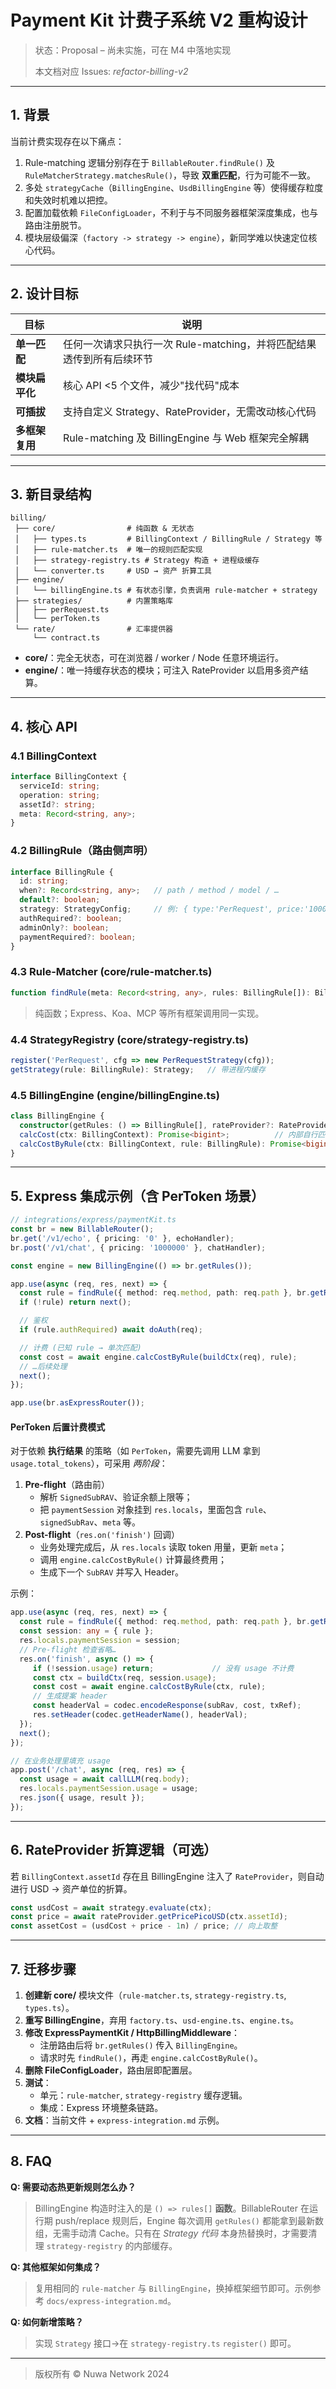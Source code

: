 # Payment Kit 计费子系统 V2 重构设计

> 状态：Proposal – 尚未实施，可在 M4 中落地实现
>
> 本文档对应 Issues: *refactor-billing-v2*

---

## 1. 背景

当前计费实现存在以下痛点：

1. Rule-matching 逻辑分别存在于 `BillableRouter.findRule()` 及 `RuleMatcherStrategy.matchesRule()`，导致 **双重匹配**，行为可能不一致。
2. 多处 `strategyCache`（`BillingEngine`、`UsdBillingEngine` 等）使得缓存粒度和失效时机难以把控。
3. 配置加载依赖 `FileConfigLoader`，不利于与不同服务器框架深度集成，也与路由注册脱节。
4. 模块层级偏深（`factory -> strategy -> engine`），新同学难以快速定位核心代码。

---

## 2. 设计目标

| 目标 | 说明 |
| ---- | ---- |
| **单一匹配** | 任何一次请求只执行一次 Rule-matching，并将匹配结果透传到所有后续环节 |
| **模块扁平化** | 核心 API <5 个文件，减少"找代码"成本 |
| **可插拔** | 支持自定义 Strategy、RateProvider，无需改动核心代码 |
| **多框架复用** | Rule-matching 及 BillingEngine 与 Web 框架完全解耦 |

---

## 3. 新目录结构

```text
billing/
 ├── core/                # 纯函数 & 无状态
 │   ├── types.ts         # BillingContext / BillingRule / Strategy 等
 │   ├── rule-matcher.ts  # 唯一的规则匹配实现
 │   ├── strategy-registry.ts # Strategy 构造 + 进程级缓存
 │   └── converter.ts     # USD → 资产 折算工具
 ├── engine/
 │   └── billingEngine.ts # 有状态引擎，负责调用 rule-matcher + strategy
 ├── strategies/          # 内置策略库
 │   ├── perRequest.ts
 │   └── perToken.ts
 └── rate/                # 汇率提供器
     └── contract.ts
```

- **core/**：完全无状态，可在浏览器 / worker / Node 任意环境运行。
- **engine/**：唯一持缓存状态的模块；可注入 RateProvider 以启用多资产结算。

---

## 4. 核心 API

### 4.1 BillingContext
```ts
interface BillingContext {
  serviceId: string;
  operation: string;
  assetId?: string;
  meta: Record<string, any>;
}
```

### 4.2 BillingRule（路由侧声明）
```ts
interface BillingRule {
  id: string;
  when?: Record<string, any>;   // path / method / model / …
  default?: boolean;
  strategy: StrategyConfig;     // 例: { type:'PerRequest', price:'1000' }
  authRequired?: boolean;
  adminOnly?: boolean;
  paymentRequired?: boolean;
}
```

### 4.3 Rule-Matcher (core/rule-matcher.ts)
```ts
function findRule(meta: Record<string, any>, rules: BillingRule[]): BillingRule | undefined;
```
> 纯函数；Express、Koa、MCP 等所有框架调用同一实现。

### 4.4 StrategyRegistry (core/strategy-registry.ts)
```ts
register('PerRequest', cfg => new PerRequestStrategy(cfg));
getStrategy(rule: BillingRule): Strategy;   // 带进程内缓存
```

### 4.5 BillingEngine (engine/billingEngine.ts)
```ts
class BillingEngine {
  constructor(getRules: () => BillingRule[], rateProvider?: RateProvider);
  calcCost(ctx: BillingContext): Promise<bigint>;          // 内部自行匹配（每次实时读取规则）
  calcCostByRule(ctx: BillingContext, rule: BillingRule): Promise<bigint>; // 已知 rule
}
```

---

## 5. Express 集成示例（含 PerToken 场景）

```ts
// integrations/express/paymentKit.ts
const br = new BillableRouter();
br.get('/v1/echo', { pricing: '0' }, echoHandler);
br.post('/v1/chat', { pricing: '1000000' }, chatHandler);

const engine = new BillingEngine(() => br.getRules());

app.use(async (req, res, next) => {
  const rule = findRule({ method: req.method, path: req.path }, br.getRules());
  if (!rule) return next();

  // 鉴权
  if (rule.authRequired) await doAuth(req);

  // 计费 (已知 rule → 单次匹配)
  const cost = await engine.calcCostByRule(buildCtx(req), rule);
  // …后续处理
  next();
});

app.use(br.asExpressRouter());
```

#### PerToken 后置计费模式

对于依赖 **执行结果** 的策略（如 `PerToken`，需要先调用 LLM 拿到 `usage.total_tokens`），可采用 *两阶段*：

1. **Pre-flight**（路由前）
   - 解析 `SignedSubRAV`、验证余额上限等；
   - 把 `paymentSession` 对象挂到 `res.locals`，里面包含 `rule`、`signedSubRav`、`meta` 等。
2. **Post-flight**（`res.on('finish')` 回调）
   - 业务处理完成后，从 `res.locals` 读取 token 用量，更新 `meta`；
   - 调用 `engine.calcCostByRule()` 计算最终费用；
   - 生成下一个 `SubRAV` 并写入 Header。

示例：
```ts
app.use(async (req, res, next) => {
  const rule = findRule({ method: req.method, path: req.path }, br.getRules());
  const session: any = { rule };
  res.locals.paymentSession = session;
  // Pre-flight 检查省略…
  res.on('finish', async () => {
     if (!session.usage) return;             // 没有 usage 不计费
     const ctx = buildCtx(req, session.usage);
     const cost = await engine.calcCostByRule(ctx, rule);
     // 生成提案 header
     const headerVal = codec.encodeResponse(subRav, cost, txRef);
     res.setHeader(codec.getHeaderName(), headerVal);
  });
  next();
});

// 在业务处理里填充 usage
app.post('/chat', async (req, res) => {
  const usage = await callLLM(req.body);
  res.locals.paymentSession.usage = usage;
  res.json({ usage, result });
});
```

---

## 6. RateProvider 折算逻辑（可选）
若 `BillingContext.assetId` 存在且 BillingEngine 注入了 `RateProvider`，则自动进行 USD → 资产单位的折算。

```ts
const usdCost = await strategy.evaluate(ctx);
const price = await rateProvider.getPricePicoUSD(ctx.assetId);
const assetCost = (usdCost + price - 1n) / price; // 向上取整
```

---

## 7. 迁移步骤

1. **创建新 core/** 模块文件（`rule-matcher.ts`, `strategy-registry.ts`, `types.ts`）。
2. **重写 BillingEngine**，弃用 `factory.ts`、`usd-engine.ts`、`engine.ts`。
3. **修改 ExpressPaymentKit / HttpBillingMiddleware**：
   - 注册路由后将 `br.getRules()` 传入 `BillingEngine`。
   - 请求时先 `findRule()`，再走 `engine.calcCostByRule()`。
4. **删除 FileConfigLoader**，路由层即配置层。
5. **测试**：
   - 单元：`rule-matcher`, `strategy-registry` 缓存逻辑。
   - 集成：Express 环境整条链路。
6. **文档**：当前文件 + `express-integration.md` 示例。

---

## 8. FAQ

**Q: 需要动态热更新规则怎么办？**
> BillingEngine 构造时注入的是 `() => rules[]` **函数**。BillableRouter 在运行期 push/replace 规则后，Engine 每次调用 `getRules()` 都能拿到最新数组，无需手动清 Cache。只有在 *Strategy 代码* 本身热替换时，才需要清理 `strategy-registry` 的内部缓存。

**Q: 其他框架如何集成？**
> 复用相同的 `rule-matcher` 与 `BillingEngine`，换掉框架细节即可。示例参考 `docs/express-integration.md`。

**Q: 如何新增策略？**
> 实现 `Strategy` 接口→在 `strategy-registry.ts` `register()` 即可。

---

> 版权所有 © Nuwa Network 2024
